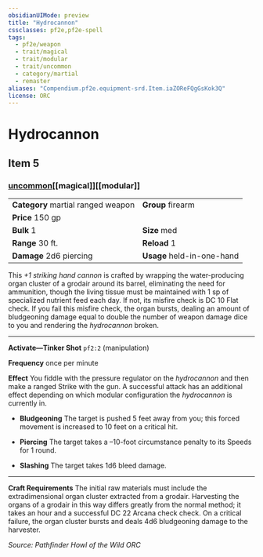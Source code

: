 ```yaml
---
obsidianUIMode: preview
title: "Hydrocannon"
cssclasses: pf2e,pf2e-spell
tags:
  - pf2e/weapon
  - trait/magical
  - trait/modular
  - trait/uncommon
  - category/martial
  - remaster
aliases: "Compendium.pf2e.equipment-srd.Item.iaZOReFQgGsKok3Q"
license: ORC
---
```

# Hydrocannon
## Item 5
### [uncommon](uncommon.md "Uncommon Rarity Trait")[[magical]][[modular]]

|  |  |
| -- | -- |
| **Category** martial ranged weapon | **Group** firearm |
| **Price** 150 gp |  |
| **Bulk** 1 | **Size** med |
|**Range** 30 ft.| **Reload** 1|
| **Damage** 2d6 piercing  | **Usage** held-in-one-hand |



This _+1 striking hand cannon_ is crafted by wrapping the water-producing organ cluster of a grodair around its barrel, eliminating the need for ammunition, though the living tissue must be maintained with 1 sp of specialized nutrient feed each day. If not, its misfire check is DC 10 Flat check. If you fail this misfire check, the organ bursts, dealing an amount of bludgeoning damage equal to double the number of weapon damage dice to you and rendering the _hydrocannon_ broken.

* * *

**Activate—Tinker Shot** `pf2:2` (manipulation)

**Frequency** once per minute

**Effect** You fiddle with the pressure regulator on the _hydrocannon_ and then make a ranged Strike with the gun. A successful attack has an additional effect depending on which modular configuration the _hydrocannon_ is currently in.

*   **Bludgeoning** The target is pushed 5 feet away from you; this forced movement is increased to 10 feet on a critical hit.
    
*   **Piercing** The target takes a –10-foot circumstance penalty to its Speeds for 1 round.
    
*   **Slashing** The target takes 1d6 bleed damage.
    

* * *

**Craft Requirements** The initial raw materials must include the extradimensional organ cluster extracted from a grodair. Harvesting the organs of a grodair in this way differs greatly from the normal method; it takes an hour and a successful DC 22 Arcana check check. On a critical failure, the organ cluster bursts and deals 4d6 bludgeoning damage to the harvester.

*Source: Pathfinder Howl of the Wild*
*ORC*